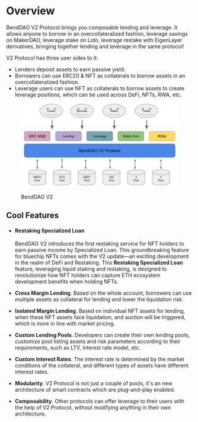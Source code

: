 # Overview

BendDAO V2 Protocol brings you composable lending and leverage. It allows anyone to borrow in an overcollateralized fashion, leverage savings on MakerDAO, leverage stake on Lido, leverage restake with EigenLayer derivatives, bringing together lending and leverage in the same protocol!

V2 Protocol has three user sides to it:

* Lenders deposit assets to earn passive yield.
* Borrowers can use ERC20 & NFT as collaterals to borrow assets in an overcollateralized fashion.
* Leverage users can use NFT as collaterals to borrow assets to create leverage positions, which can be used across DeFi, NFTs, RWA, etc.

<figure><img src=".gitbook/assets/image.png" alt=""><figcaption><p>BendDAO V2</p></figcaption></figure>

## Cool Features

*   #### **Restaking Specialized Loan**

    BendDAO V2 introduces the first restaking service for NFT holders to earn passive income by Specialized Loan. This groundbreaking feature for bluechip NFTs comes with the V2 update—an exciting development in the realm of DeFi and Restaking. This **Restaking Specialized Loan** feature, leveraging liquid staking and restaking, is designed to revolutionize how NFT holders can capture ETH ecosystem development benefits when holding NFTs.
* **Cross Margin Lending**. Based on the whole account, borrowers can use multiple assets as collateral for lending and lower the liquidation risk.
* **Isolated Margin Lending**. Based on individual NFT assets for lending, when these NFT assets face liquidation, and auction will be triggered, which is more in line with market pricing.
* **Custom Lending Pools**. Developers can create their own lending pools, customize pool listing assets and risk parameters according to their requirements, such as LTV, interest rate model, etc.
* **Custom Interest Rates**. The interest rate is determined by the market conditions of the collateral, and different types of assets have different interest rates.
* **Modularity**. V2 Protocol is not just a couple of pools, it's an new architecture of smart contracts which are plug-and-play enabled.
* **Composability**. Other protocols can offer leverage to their users with the help of V2 Protocol, without modifying anything in their own architecture.

